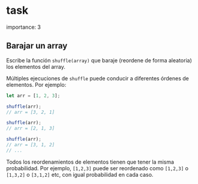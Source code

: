 # task

importance: 3

## Barajar un array

Escribe la función `shuffle(array)` que baraje \(reordene de forma aleatoria\) los elementos del array.

Múltiples ejecuciones de `shuffle` puede conducir a diferentes órdenes de elementos. Por ejemplo:

```javascript
let arr = [1, 2, 3];

shuffle(arr);
// arr = [3, 2, 1]

shuffle(arr);
// arr = [2, 1, 3]

shuffle(arr);
// arr = [3, 1, 2]
// ...
```

Todos los reordenamientos de elementos tienen que tener la misma probabilidad. Por ejemplo, `[1,2,3]` puede ser reordenado como `[1,2,3]` o `[1,3,2]` o `[3,1,2]` etc, con igual probabilidad en cada caso.

